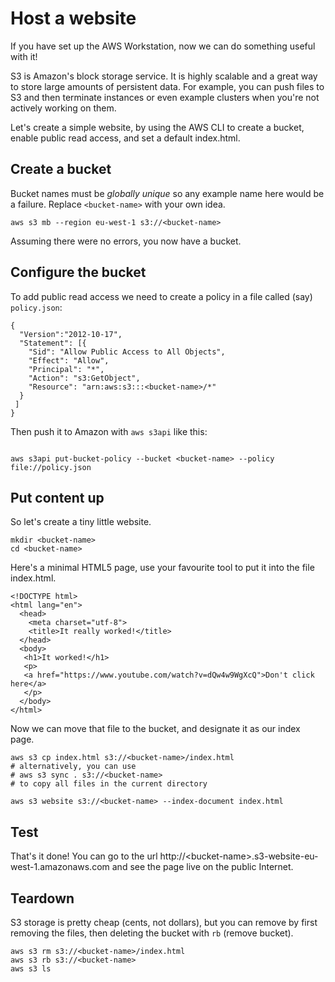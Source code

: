 # Host a website

If you have set up the AWS Workstation, now we can do something useful with it!

S3 is Amazon's block storage service. It is highly scalable and a great way to store large amounts of persistent data. For example, you can push files to S3 and then terminate instances or even example clusters when you're not actively working on them.

Let's create a simple website, by using the AWS CLI to create a bucket, enable public read access, and set a default index.html.

## Create a bucket

Bucket names must be *globally unique* so any example name here would be a failure. Replace `<bucket-name>` with your own idea.

```
aws s3 mb --region eu-west-1 s3://<bucket-name>
```

Assuming there were no errors, you now have a bucket.

## Configure the bucket

To add public read access we need to create a policy in a file called (say) `policy.json`:
```
{
  "Version":"2012-10-17",
  "Statement": [{
    "Sid": "Allow Public Access to All Objects",
    "Effect": "Allow",
    "Principal": "*",
    "Action": "s3:GetObject",
    "Resource": "arn:aws:s3:::<bucket-name>/*"
  }
 ]
}
```

Then push it to Amazon with `aws s3api` like this:
```

aws s3api put-bucket-policy --bucket <bucket-name> --policy file://policy.json

```

## Put content up

So let's create a tiny little website.

```
mkdir <bucket-name>
cd <bucket-name>
```

Here's a minimal HTML5 page, use your favourite tool to put it into the file index.html.

```
<!DOCTYPE html>
<html lang="en">
  <head>
    <meta charset="utf-8">
    <title>It really worked!</title>
  </head>
  <body>
   <h1>It worked!</h1>
   <p>
   <a href="https://www.youtube.com/watch?v=dQw4w9WgXcQ">Don't click here</a>
   </p>
  </body>
</html>
```

Now we can move that file to the bucket, and designate it as our index page.

```
aws s3 cp index.html s3://<bucket-name>/index.html
# alternatively, you can use
# aws s3 sync . s3://<bucket-name>
# to copy all files in the current directory

aws s3 website s3://<bucket-name> --index-document index.html
```

## Test

That's it done!  You can go to the url http://&lt;bucket-name&gt;.s3-website-eu-west-1.amazonaws.com and see the page live on the public Internet.

## Teardown

S3 storage is pretty cheap (cents, not dollars), but you can remove by first removing the files, then deleting the bucket with `rb` (remove bucket).

```
aws s3 rm s3://<bucket-name>/index.html
aws s3 rb s3://<bucket-name>
aws s3 ls
```